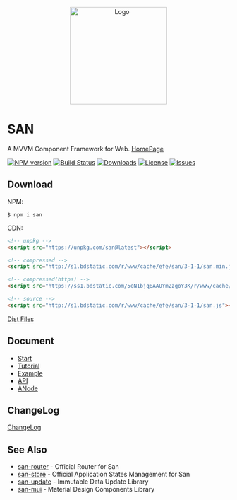 <p align="center">
    <a href="https://ecomfe.github.io/san/">
        <img src="https://ecomfe.github.io/san/img/logo-colorful.svg" alt="Logo" height="220">
    </a>
</p>

# SAN

A MVVM Component Framework for Web. [HomePage](https://ecomfe.github.io/san/)

[![NPM version](http://img.shields.io/npm/v/san.svg?style=flat-square)](https://npmjs.org/package/san)
[![Build Status](https://img.shields.io/travis/ecomfe/san/master.svg?style=flat-square)](https://travis-ci.org/ecomfe/san)
[![Downloads](https://img.shields.io/npm/dm/san.svg?style=flat-square)](https://npmjs.org/package/san)
[![License](https://img.shields.io/github/license/ecomfe/san.svg?style=flat-square)](https://npmjs.org/package/san)
[![Issues](https://img.shields.io/github/issues/ecomfe/san.svg?style=flat-square)](https://github.com/ecomfe/san/issues)





## Download

NPM:

```
$ npm i san
```

CDN:

```html
<!-- unpkg -->
<script src="https://unpkg.com/san@latest"></script>

<!-- compressed -->
<script src="http://s1.bdstatic.com/r/www/cache/efe/san/3-1-1/san.min.js"></script>

<!-- compressed(https) -->
<script src="https://ss1.bdstatic.com/5eN1bjq8AAUYm2zgoY3K/r/www/cache/efe/san/3-1-1/san.min.js"></script>

<!-- source -->
<script src="http://s1.bdstatic.com/r/www/cache/efe/san/3-1-1/san.js"></script>
```

[Dist Files](https://github.com/ecomfe/san/tree/master/dist)

## Document

- [Start](https://ecomfe.github.io/san/tutorial/start/)
- [Tutorial](https://ecomfe.github.io/san/tutorial/setup/)
- [Example](https://ecomfe.github.io/san/example/)
- [API](https://ecomfe.github.io/san/doc/api/)
- [ANode](https://github.com/ecomfe/san/blob/master/doc/anode.md)

## ChangeLog

[ChangeLog](https://github.com/ecomfe/san/blob/master/CHANGELOG.md)

## See Also

- [san-router](https://github.com/ecomfe/san-router) - Official Router for San
- [san-store](https://github.com/ecomfe/san-store) - Official Application States Management for San
- [san-update](https://github.com/ecomfe/san-update) - Immutable Data Update Library
- [san-mui](https://ecomfe.github.io/san-mui/) - Material Design Components Library
